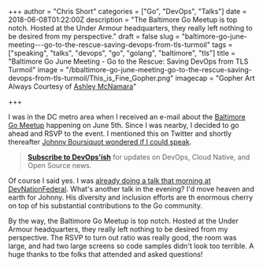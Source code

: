+++
author = "Chris Short"
categories = ["Go", "DevOps", "Talks"]
date = 2018-06-08T01:22:00Z
description = "The Baltimore Go Meetup is top notch. Hosted at the Under Armour headquarters, they really left nothing to be desired from my perspective."
draft = false
slug = "baltimore-go-june-meeting---go-to-the-rescue-saving-devops-from-tls-turmoil"
tags = ["speaking", "talks", "devops", "go", "golang", "baltimore", "tls"]
title = "Baltimore Go June Meeting - Go to the Rescue: Saving DevOps from TLS Turmoil"
image = "/bbaltimore-go-june-meeting-go-to-the-rescue-saving-devops-from-tls-turmoil/This_is_Fine_Gopher.png"
imagecap = "Gopher Art Always Courtesy of [Ashley McNamara](https://github.com/ashleymcnamara/gophers)"

+++

I was in the DC metro area when I received an e-mail about the [Baltimore Go Meetup](https://www.meetup.com/BaltimoreGolang/) happening on June 5th. Since I was nearby, I decided to go ahead and RSVP to the event. I mentioned this on Twitter and shortly thereafter [Johnny Boursiquot wondered if I could speak](https://twitter.com/jboursiquot/status/1003733156871237633).

> [**Subscribe to DevOps'ish**](/newsletter/) for updates on DevOps, Cloud Native, and Open Source news.

Of course I said yes. I was [already doing a talk that morning at DevNationFederal](/devnationfederal-2018-devops-is-not-war/). What's another talk in the evening? I'd move heaven and earth for Johnny. His diversity and inclusion efforts are th enormous cherry on top of his substantial contributions to the Go community.

<script async src="//pagead2.googlesyndication.com/pagead/js/adsbygoogle.js"></script>
<ins class="adsbygoogle"
     style="display:block; text-align:center;"
     data-ad-layout="in-article"
     data-ad-format="fluid"
     data-ad-client="ca-pub-8972983586873269"
     data-ad-slot="4663018952"></ins>
<script>
     (adsbygoogle = window.adsbygoogle || []).push({});
</script>

By the way, the Baltimore Go Meetup is top notch. Hosted at the Under Armour headquarters, they really left nothing to be desired from my perspective. The RSVP to turn out ratio was really good, the room was large, and had two large screens so code samples didn't look too terrible. A huge thanks to tbe folks that attended and asked questions!

<script async class="speakerdeck-embed" data-id="cbf9a05a178b495dbfc9f88969d06098" data-ratio="1.77777777777778" src="//speakerdeck.com/assets/embed.js"></script>
